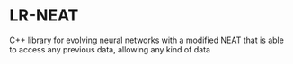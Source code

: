 # LR-NEAT
C++ library for evolving neural networks with a modified NEAT that is able to access any previous data, allowing any kind of data
